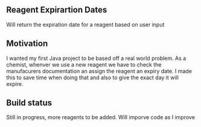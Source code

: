 ## Reagent Expirartion Dates
Will return the expiration date for a reagent based on user input

## Motivation
I wanted my first Java project to be based off a real world problem. As a chemist, whenver we use a new reagent we have to check the manufacurers documentation an assign the reagent an expiry date. I made this to save time when doing that and also to give the exact day it will expire. 

## Build status
Still in progress, more reagents to be added. Will imporve code as I improve
